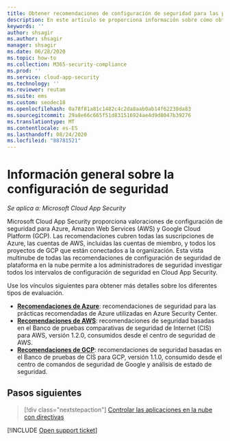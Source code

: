 ```yaml
---
title: Obtener recomendaciones de configuración de seguridad para las plataformas de nube pública
description: En este artículo se proporciona información sobre cómo obtener recomendaciones de configuración de seguridad en Cloud App Security para las plataformas de nube pública de la organización.
keywords: ''
author: shsagir
ms.author: shsagir
manager: shsagir
ms.date: 06/28/2020
ms.topic: how-to
ms.collection: M365-security-compliance
ms.prod: ''
ms.service: cloud-app-security
ms.technology: ''
ms.reviewer: reutam
ms.suite: ems
ms.custom: seodec18
ms.openlocfilehash: 0a78f81a81c1482c4c2da8aab0ab14f62238da83
ms.sourcegitcommit: 29a8e66c665f51d831516924ae4d9d8047b39276
ms.translationtype: MT
ms.contentlocale: es-ES
ms.lasthandoff: 08/24/2020
ms.locfileid: "88781521"
---
```

# <a name="security-configuration-overview"></a>Información general sobre la configuración de seguridad

*Se aplica a: Microsoft Cloud App Security*

Microsoft Cloud App Security proporciona valoraciones de configuración de seguridad para Azure, Amazon Web Services (AWS) y Google Cloud Platform (GCP). Las recomendaciones cubren todas las suscripciones de Azure, las cuentas de AWS, incluidas las cuentas de miembro, y todos los proyectos de GCP que están conectados a la organización. Esta vista multinube de todas las recomendaciones de configuración de seguridad de plataforma en la nube permite a los administradores de seguridad investigar todos los intervalos de configuración de seguridad en Cloud App Security.

Use los vínculos siguientes para obtener más detalles sobre los diferentes tipos de evaluación.

- **[Recomendaciones de Azure](security-config-azure.md)**: recomendaciones de seguridad para las prácticas recomendadas de Azure utilizadas en Azure Security Center.
- **[Recomendaciones de AWS](security-config-aws.md)**: recomendaciones de seguridad basadas en el Banco de pruebas comparativas de seguridad de Internet (CIS) para AWS, versión 1.2.0, consumidos desde el centro de seguridad de AWS.
- **[Recomendaciones de GCP](security-config-gcp.md)**: recomendaciones de seguridad basadas en el Banco de pruebas de CIS para GCP, versión 1.1.0, consumido desde el centro de comandos de seguridad de Google y análisis de estado de seguridad.

## <a name="next-steps"></a>Pasos siguientes

> [!div class="nextstepaction"]
> [Controlar las aplicaciones en la nube con directivas](control-cloud-apps-with-policies.md)

[!INCLUDE [Open support ticket](includes/support.md)]
